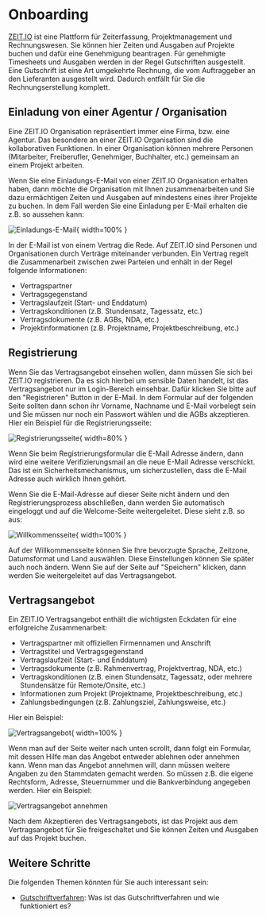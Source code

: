 # Onboarding

[ZEIT.IO](https://zeit.io) ist eine Plattform für Zeiterfassung, Projektmanagement und Rechnungswesen. Sie können 
hier Zeiten und Ausgaben auf Projekte buchen und dafür eine Genehmigung beantragen. Für genehmigte Timesheets und 
Ausgaben werden in der Regel Gutschriften ausgestellt. Eine Gutschrift ist eine Art umgekehrte Rechnung, die vom 
Auftraggeber an den Lieferanten ausgestellt wird. Dadurch entfällt für Sie die Rechnungserstellung komplett.

## Einladung von einer Agentur / Organisation

Eine ZEIT.IO Organisation repräsentiert immer eine Firma, bzw. eine Agentur. Das besondere an einer
ZEIT.IO Organisation sind die kollaborativen Funktionen. In einer Organisation können mehrere Personen (Mitarbeiter,
Freiberufler, Genehmiger, Buchhalter, etc.) gemeinsam an einem Projekt arbeiten.

Wenn Sie eine Einladungs-E-Mail von einer ZEIT.IO Organisation erhalten haben, dann möchte die Organisation
mit Ihnen zusammenarbeiten und Sie dazu ermächtigen Zeiten und Ausgaben auf mindestens eines ihrer Projekte zu buchen.
In dem Fall werden Sie eine Einladung per E-Mail erhalten die z.B. so aussehen kann:

![Einladungs-E-Mail](../img/context-freelance/invite-email-de.png){ width=100% }

In der E-Mail ist von einem Vertrag die Rede. Auf ZEIT.IO sind Personen und Organisationen durch Verträge miteinander
verbunden. Ein Vertrag regelt die Zusammenarbeit zwischen zwei Parteien und enhält in der Regel folgende Informationen:

- Vertragspartner
- Vertragsgegenstand
- Vertragslaufzeit (Start- und Enddatum)
- Vertragskonditionen (z.B. Stundensatz, Tagessatz, etc.)
- Vertragsdokumente (z.B. AGBs, NDA, etc.)
- Projektinformationen (z.B. Projektname, Projektbeschreibung, etc.)

## Registrierung

Wenn Sie das Vertragsangebot einsehen wollen, dann müssen Sie sich bei ZEIT.IO registrieren. Da es sich hierbei
um sensible Daten handelt, ist das Vertragsangebot nur im Login-Bereich einsehbar. Dafür klicken Sie bitte auf den
"Registrieren" Button in der E-Mail. In dem Formular auf der folgenden Seite sollten dann schon ihr Vorname, Nachname 
und E-Mail vorbelegt sein und Sie müssen nur noch ein Passwort wählen und die AGBs akzeptieren. Hier ein Beispiel für 
die Registrierungsseite:

![Registrierungsseite](../img/signup-de.png){ width=80% }

Wenn Sie beim Registrierungsformular die E-Mail Adresse ändern, dann wird eine weitere Verifizierungsmail an die
neue E-Mail Adresse verschickt. Das ist ein Sicherheitsmechanismus, um sicherzustellen, dass die E-Mail Adresse
auch wirklich Ihnen gehört.

Wenn Sie die E-Mail-Adresse auf dieser Seite nicht ändern und den Registrierungsprozess abschließen, dann werden Sie 
automatisch eingeloggt und auf die Welcome-Seite weitergeleitet. Diese sieht z.B. so aus:

![Willkommensseite](../img/welcome-de.png){ width=100% }

Auf der Willkommensseite können Sie Ihre bevorzugte Sprache, Zeitzone, Datumsformat und Land auswählen.
Diese Einstellungen können Sie später auch noch ändern. Wenn Sie auf der Seite auf "Speichern" klicken, dann
werden Sie weitergeleitet auf das Vertragsangebot.

## Vertragsangebot

Ein ZEIT.IO Vertragsangebot enthält die wichtigsten Eckdaten für eine erfolgreiche Zusammenarbeit: 

 - Vertragspartner mit offiziellen Firmennamen und Anschrift
 - Vertragstitel und Vertragsgegenstand
 - Vertragslaufzeit (Start- und Enddatum)
 - Vertragsdokumente (z.B. Rahmenvertrag, Projektvertrag, NDA, etc.)
 - Vertragskonditionen (z.B. einen Stundensatz, Tagessatz, oder mehrere Stundensätze für Remote/Onsite, etc.)
 - Informationen zum Projekt (Projektname, Projektbeschreibung, etc.)
 - Zahlungsbedingungen (z.B. Zahlungsziel, Zahlungsweise, etc.)

Hier ein Beispiel: 

![Vertragsangebot](../img/context-freelance/contract-offering-de.png){ width=100% }

Wenn man auf der Seite weiter nach unten scrollt, dann folgt ein Formular, mit dessen Hilfe man das Angebot entweder 
ablehnen oder annehmen kann. Wenn man das Angebot annehmen will, dann müssen weitere Angaben zu den Stammdaten 
gemacht werden. So müssen z.B. die eigene Rechtsform, Adresse, Steuernummer und die Bankverbindung angegeben werden. 
Hier ein Beispiel:

![Vertragsangebot annehmen](../img/context-freelance/contract-offering-form-de.png)

Nach dem Akzeptieren des Vertragsangebots, ist das Projekt aus dem Vertragsangebot für Sie freigeschaltet und Sie 
können Zeiten und Ausgaben auf das Projekt buchen.

## Weitere Schritte

Die folgenden Themen könnten für Sie auch interessant sein:

 - [Gutschriftverfahren](/freiberufler/gutschriftverfahren): Was ist das Gutschriftverfahren und wie funktioniert es?
